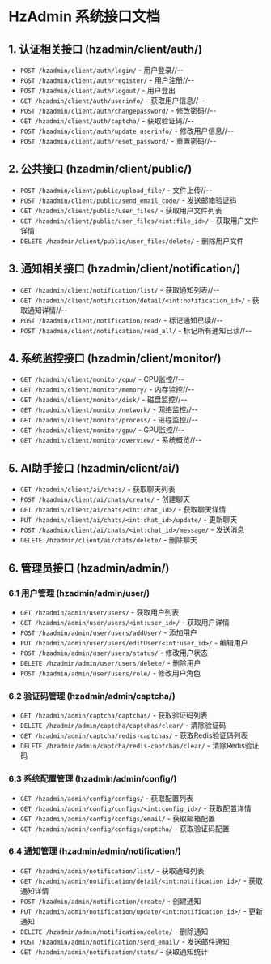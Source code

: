 # HzAdmin 系统接口文档

## 1. 认证相关接口 (hzadmin/client/auth/)

- `POST /hzadmin/client/auth/login/` - 用户登录//--
- `POST /hzadmin/client/auth/register/` - 用户注册//--
- `POST /hzadmin/client/auth/logout/` - 用户登出
- `GET /hzadmin/client/auth/userinfo/` - 获取用户信息//--
- `POST /hzadmin/client/auth/changepassword/` - 修改密码//--
- `GET /hzadmin/client/auth/captcha/` - 获取验证码//--
- `POST /hzadmin/client/auth/update_userinfo/` - 修改用户信息//--
- `POST /hzadmin/client/auth/reset_password/` - 重置密码//--

## 2. 公共接口 (hzadmin/client/public/)

- `POST /hzadmin/client/public/upload_file/` - 文件上传//--
- `POST /hzadmin/client/public/send_email_code/` - 发送邮箱验证码
- `GET /hzadmin/client/public/user_files/` - 获取用户文件列表
- `GET /hzadmin/client/public/user_files/<int:file_id>/` - 获取用户文件详情
- `DELETE /hzadmin/client/public/user_files/delete/` - 删除用户文件

## 3. 通知相关接口 (hzadmin/client/notification/)

- `GET /hzadmin/client/notification/list/` - 获取通知列表//--
- `GET /hzadmin/client/notification/detail/<int:notification_id>/` - 获取通知详情//--
- `POST /hzadmin/client/notification/read/` - 标记通知已读//--
- `POST /hzadmin/client/notification/read_all/` - 标记所有通知已读//--

## 4. 系统监控接口 (hzadmin/client/monitor/)

- `GET /hzadmin/client/monitor/cpu/` - CPU监控//--
- `GET /hzadmin/client/monitor/memory/` - 内存监控//--
- `GET /hzadmin/client/monitor/disk/` - 磁盘监控//--
- `GET /hzadmin/client/monitor/network/` - 网络监控//--
- `GET /hzadmin/client/monitor/process/` - 进程监控//--
- `GET /hzadmin/client/monitor/gpu/` - GPU监控//--
- `GET /hzadmin/client/monitor/overview/` - 系统概览//--

## 5. AI助手接口 (hzadmin/client/ai/)

- `GET /hzadmin/client/ai/chats/` - 获取聊天列表
- `POST /hzadmin/client/ai/chats/create/` - 创建聊天
- `GET /hzadmin/client/ai/chats/<int:chat_id>/` - 获取聊天详情
- `PUT /hzadmin/client/ai/chats/<int:chat_id>/update/` - 更新聊天
- `POST /hzadmin/client/ai/chats/<int:chat_id>/message/` - 发送消息
- `DELETE /hzadmin/client/ai/chats/delete/` - 删除聊天

## 6. 管理员接口 (hzadmin/admin/)

### 6.1 用户管理 (hzadmin/admin/user/)

- `GET /hzadmin/admin/user/users/` - 获取用户列表
- `GET /hzadmin/admin/user/users/<int:user_id>/` - 获取用户详情
- `POST /hzadmin/admin/user/users/addUser/` - 添加用户
- `PUT /hzadmin/admin/user/users/editUser/<int:user_id>/` - 编辑用户
- `POST /hzadmin/admin/user/users/status/` - 修改用户状态
- `DELETE /hzadmin/admin/user/users/delete/` - 删除用户
- `POST /hzadmin/admin/user/users/role/` - 修改用户角色

### 6.2 验证码管理 (hzadmin/admin/captcha/)

- `GET /hzadmin/admin/captcha/captchas/` - 获取验证码列表
- `DELETE /hzadmin/admin/captcha/captchas/clear/` - 清除验证码
- `GET /hzadmin/admin/captcha/redis-captchas/` - 获取Redis验证码列表
- `DELETE /hzadmin/admin/captcha/redis-captchas/clear/` - 清除Redis验证码

### 6.3 系统配置管理 (hzadmin/admin/config/)

- `GET /hzadmin/admin/config/configs/` - 获取配置列表
- `GET /hzadmin/admin/config/configs/<int:config_id>/` - 获取配置详情
- `GET /hzadmin/admin/config/configs/email/` - 获取邮箱配置
- `GET /hzadmin/admin/config/configs/captcha/` - 获取验证码配置

### 6.4 通知管理 (hzadmin/admin/notification/)

- `GET /hzadmin/admin/notification/list/` - 获取通知列表
- `GET /hzadmin/admin/notification/detail/<int:notification_id>/` - 获取通知详情
- `POST /hzadmin/admin/notification/create/` - 创建通知
- `PUT /hzadmin/admin/notification/update/<int:notification_id>/` - 更新通知
- `DELETE /hzadmin/admin/notification/delete/` - 删除通知
- `POST /hzadmin/admin/notification/send_email/` - 发送邮件通知
- `GET /hzadmin/admin/notification/stats/` - 获取通知统计